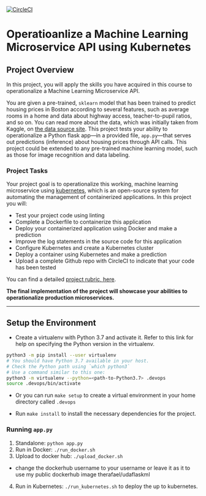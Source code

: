 [![CircleCI](https://dl.circleci.com/status-badge/img/bb/raphael_blankson/devops-microservices/tree/main.svg?style=svg)](https://dl.circleci.com/status-badge/redirect/bb/raphael_blankson/devops-microservices/tree/main)

# Operatioanlize a Machine Learning Microservice API using Kubernetes

## Project Overview

In this project, you will apply the skills you have acquired in this course to operationalize a Machine Learning Microservice API. 

You are given a pre-trained, `sklearn` model that has been trained to predict housing prices in Boston according to several features, such as average rooms in a home and data about highway access, teacher-to-pupil ratios, and so on. You can read more about the data, which was initially taken from Kaggle, on [the data source site](https://www.kaggle.com/c/boston-housing).
This project tests your ability to operationalize a Python flask app—in a provided file, `app.py`—that serves out predictions (inference) about housing prices through API calls. This project could be extended to any pre-trained machine learning model, such as those for image recognition and data labeling.

### Project Tasks

Your project goal is to operationalize this working, machine learning microservice using [kubernetes](https://kubernetes.io/), which is an open-source system for automating the management of containerized applications. In this project you will:
* Test your project code using linting
* Complete a Dockerfile to containerize this application
* Deploy your containerized application using Docker and make a prediction
* Improve the log statements in the source code for this application
* Configure Kubernetes and create a Kubernetes cluster
* Deploy a container using Kubernetes and make a prediction
* Upload a complete Github repo with CircleCI to indicate that your code has been tested

You can find a detailed [project rubric, here](https://review.udacity.com/#!/rubrics/2576/view).

**The final implementation of the project will showcase your abilities to operationalize production microservices.**

---

## Setup the Environment

* Create a virtualenv with Python 3.7 and activate it. Refer to this link for help on specifying the Python version in the virtualenv. 
```bash
python3 -m pip install --user virtualenv
# You should have Python 3.7 available in your host. 
# Check the Python path using `which python3`
# Use a command similar to this one:
python3 -m virtualenv --python=<path-to-Python3.7> .devops
source .devops/bin/activate
```
* Or you can run `make setup` to create a virtual environment in your home directory called `.devops`

* Run `make install` to install the necessary dependencies for the project.

### Running `app.py`

1. Standalone:  `python app.py`
2. Run in Docker:  `./run_docker.sh`
3. Upload to docker hub: `./upload_docker.sh`
  - change the dockerhub username to your username or leave it as it to use my public dockerhub image therafael/udaflaskml
4. Run in Kubernetes:  `./run_kubernetes.sh` to deploy the up to kubernetes.


